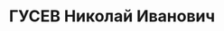 ---
title: ГУСЕВ Николай Иванович
description: "Род. в 1894, г. Каракол, Киргизия, русский. Род занятий: до ареста занимал\
  \ должность начальника Отделения Обозно-вещевого Отдела ЗакВО, в звании Интенданта\
  \ 2 ранга \n  Звание: майор. \n  Осужден Тройкой при НКВД ГССР 03.12.1937. Мера\
  \ наказания: расстрел с конфискацией личного имущества.. Дата расстрела: 20.01.1938"
---